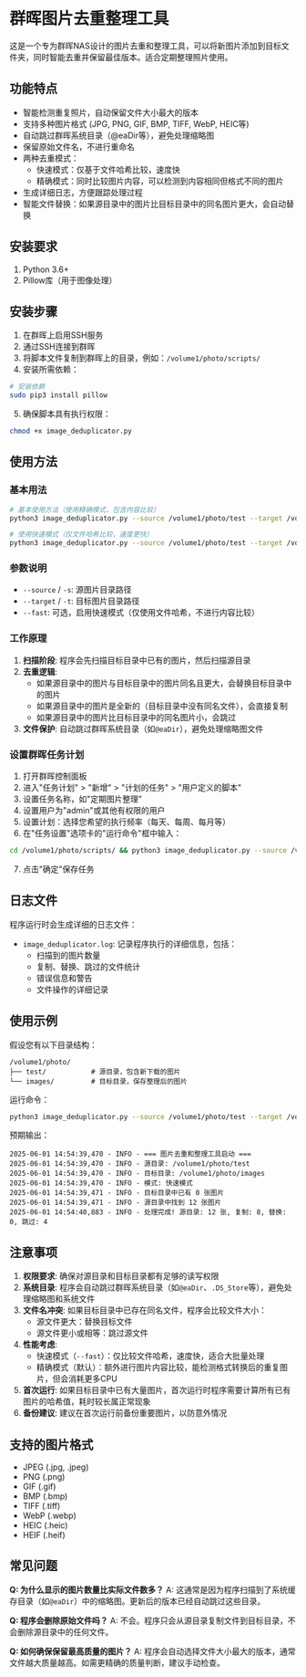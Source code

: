 # 群晖图片去重整理工具

这是一个专为群晖NAS设计的图片去重和整理工具，可以将新图片添加到目标文件夹，同时智能去重并保留最佳版本。适合定期整理照片使用。

## 功能特点

- 智能检测重复照片，自动保留文件大小最大的版本
- 支持多种图片格式 (JPG, PNG, GIF, BMP, TIFF, WebP, HEIC等)
- 自动跳过群晖系统目录（@eaDir等），避免处理缩略图
- 保留原始文件名，不进行重命名
- 两种去重模式：
  - 快速模式：仅基于文件哈希比较，速度快
  - 精确模式：同时比较图片内容，可以检测到内容相同但格式不同的图片
- 生成详细日志，方便跟踪处理过程
- 智能文件替换：如果源目录中的图片比目标目录中的同名图片更大，会自动替换

## 安装要求

1. Python 3.6+
2. Pillow库（用于图像处理）

## 安装步骤

1. 在群晖上启用SSH服务
2. 通过SSH连接到群晖
3. 将脚本文件复制到群晖上的目录，例如：`/volume1/photo/scripts/`
4. 安装所需依赖：

```bash
# 安装依赖
sudo pip3 install pillow
```

5. 确保脚本具有执行权限：

```bash
chmod +x image_deduplicator.py
```

## 使用方法

### 基本用法

```bash
# 基本使用方法（使用精确模式，包含内容比较）
python3 image_deduplicator.py --source /volume1/photo/test --target /volume1/photo/images

# 使用快速模式（仅文件哈希比较，速度更快）
python3 image_deduplicator.py --source /volume1/photo/test --target /volume1/photo/images --fast
```

### 参数说明

- `--source` / `-s`: 源图片目录路径
- `--target` / `-t`: 目标图片目录路径  
- `--fast`: 可选，启用快速模式（仅使用文件哈希，不进行内容比较）

### 工作原理

1. **扫描阶段**: 程序会先扫描目标目录中已有的图片，然后扫描源目录
2. **去重逻辑**: 
   - 如果源目录中的图片与目标目录中的图片同名且更大，会替换目标目录中的图片
   - 如果源目录中的图片是全新的（目标目录中没有同名文件），会直接复制
   - 如果源目录中的图片比目标目录中的同名图片小，会跳过
3. **文件保护**: 自动跳过群晖系统目录（如`@eaDir`），避免处理缩略图文件

### 设置群晖任务计划

1. 打开群晖控制面板
2. 进入"任务计划" > "新增" > "计划的任务" > "用户定义的脚本"
3. 设置任务名称，如"定期图片整理"
4. 设置用户为"admin"或其他有权限的用户
5. 设置计划：选择您希望的执行频率（每天、每周、每月等）
6. 在"任务设置"选项卡的"运行命令"框中输入：

```bash
cd /volume1/photo/scripts/ && python3 image_deduplicator.py --source /volume1/photo/test --target /volume1/photo/images --fast
```

7. 点击"确定"保存任务

## 日志文件

程序运行时会生成详细的日志文件：

- `image_deduplicator.log`: 记录程序执行的详细信息，包括：
  - 扫描到的图片数量
  - 复制、替换、跳过的文件统计
  - 错误信息和警告
  - 文件操作的详细记录

## 使用示例

假设您有以下目录结构：
```
/volume1/photo/
├── test/           # 源目录，包含新下载的图片
└── images/         # 目标目录，保存整理后的图片
```

运行命令：
```bash
python3 image_deduplicator.py --source /volume1/photo/test --target /volume1/photo/images --fast
```

预期输出：
```
2025-06-01 14:54:39,470 - INFO - === 图片去重和整理工具启动 ===
2025-06-01 14:54:39,470 - INFO - 源目录: /volume1/photo/test
2025-06-01 14:54:39,470 - INFO - 目标目录: /volume1/photo/images
2025-06-01 14:54:39,470 - INFO - 模式: 快速模式
2025-06-01 14:54:39,471 - INFO - 目标目录中已有 0 张图片
2025-06-01 14:54:39,471 - INFO - 源目录中找到 12 张图片
2025-06-01 14:54:40,883 - INFO - 处理完成! 源目录: 12 张, 复制: 8, 替换: 0, 跳过: 4
```

## 注意事项

1. **权限要求**: 确保对源目录和目标目录都有足够的读写权限
2. **系统目录**: 程序会自动跳过群晖系统目录（如`@eaDir`、`.DS_Store`等），避免处理缩略图和系统文件
3. **文件名冲突**: 如果目标目录中已存在同名文件，程序会比较文件大小：
   - 源文件更大：替换目标文件
   - 源文件更小或相等：跳过源文件
4. **性能考虑**: 
   - 快速模式（`--fast`）：仅比较文件哈希，速度快，适合大批量处理
   - 精确模式（默认）：额外进行图片内容比较，能检测格式转换后的重复图片，但会消耗更多CPU
5. **首次运行**: 如果目标目录中已有大量图片，首次运行时程序需要计算所有已有图片的哈希值，耗时较长属正常现象
6. **备份建议**: 建议在首次运行前备份重要图片，以防意外情况

## 支持的图片格式

- JPEG (.jpg, .jpeg)
- PNG (.png)  
- GIF (.gif)
- BMP (.bmp)
- TIFF (.tiff)
- WebP (.webp)
- HEIC (.heic)
- HEIF (.heif)

## 常见问题

**Q: 为什么显示的图片数量比实际文件数多？**
A: 这通常是因为程序扫描到了系统缓存目录（如`@eaDir`）中的缩略图。更新后的版本已经自动跳过这些目录。

**Q: 程序会删除原始文件吗？**
A: 不会。程序只会从源目录复制文件到目标目录，不会删除源目录中的任何文件。

**Q: 如何确保保留最高质量的图片？**
A: 程序会自动选择文件大小最大的版本，通常文件越大质量越高。如需更精确的质量判断，建议手动检查。